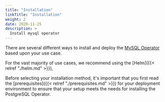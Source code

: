 ```yaml
---
title: "Installation"
linkTitle: "Installation"
weight: 2
date: 2020-11-25
description: >
  Install mysql operator
---
```


There are several different ways to install and deploy the [MySQL Operator](http://www.grds.cloud/)
based upon your use case.

For the vast majority of use cases, we recommend using the [Helm]({{< relref "./helm.md" >}}),

Before selecting your installation method, it's important that you first read
the [prerequisites]({{< relref "./prerequisites.md" >}}) for your
deployment environment to ensure that your setup meets the needs for installing
the PostgreSQL Operator.
